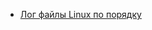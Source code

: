 * [Лог файлы Linux по порядку](/articles/%D0%9B%D0%BE%D0%B3%20%D1%84%D0%B0%D0%B9%D0%BB%D1%8B%20Linux%20%D0%BF%D0%BE%20%D0%BF%D0%BE%D1%80%D1%8F%D0%B4%D0%BA%D1%83.md)
